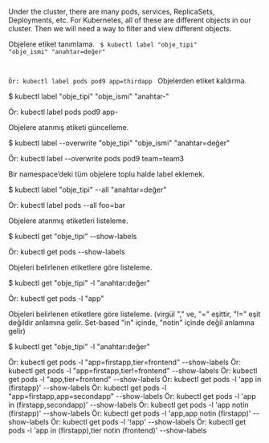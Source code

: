 Under the cluster, there are many pods, services, ReplicaSets, Deployments, etc. For Kubernetes, all of these are different objects in our cluster. Then we will need a way to filter and view different objects.

Objelere etiket tanımlama.
<code> 
$ kubectl label "obje_tipi" "obje_ismi" "anahtar=değer"

Ör: kubectl label pods pod9 app=thirdapp
</code>
Objelerden etiket kaldırma.

$ kubectl label "obje_tipi" "obje_ismi" "anahtar-"

Ör: kubectl label pods pod9 app-

Objelere atanmış etiketi güncelleme.

$ kubectl label --overwrite "obje_tipi" "obje_ismi" "anahtar=değer"

Ör: kubectl label --overwrite pods pod9 team=team3

Bir namespace’deki tüm objelere toplu halde label eklemek.

$ kubectl label "obje_tipi" --all "anahtar=değer"

Ör: kubectl label pods --all foo=bar

Objelere atanmış etiketleri listeleme.

$ kubectl get "obje_tipi" --show-labels

Ör: kubectl get pods --show-labels

Objeleri belirlenen etiketlere göre listeleme.

$ kubectl get "obje_tipi" -l "anahtar:değer"

Ör: kubectl get pods -l "app"

Objeleri belirlenen etiketlere göre listeleme. (virgül "," ve, "=" eşittir, "!=" eşit değildir anlamına gelir. Set-based "in" içinde, "notin" içinde değil anlamına gelir)

$ kubectl get "obje_tipi" -l "anahtar:değer"

Ör: kubectl get pods -l "app=firstapp,tier=frontend" --show-labels
Ör: kubectl get pods -l "app=firstapp,tier!=frontend" --show-labels
Ör: kubectl get pods -l "app,tier=frontend" --show-labels
Ör: kubectl get pods -l 'app in (firstapp)' --show-labels
Ör: kubectl get pods -l "app=firstapp,app=secondapp" --show-labels
Ör: kubectl get pods -l 'app in (firstapp,secondapp)' --show-labels
Ör: kubectl get pods -l 'app notin (firstapp)' --show-labels
Ör: kubectl get pods -l 'app,app notin (firstapp)' --show-labels
Ör: kubectl get pods -l '!app' --show-labels
Ör: kubectl get pods -l 'app in (firstapp),tier notin (frontend)' --show-labels
